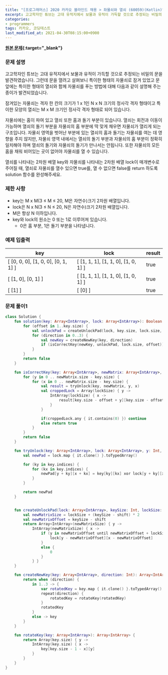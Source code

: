 ```yaml
---
title: "[프로그래머스] 2020 카카오 블라인드 채용 > 좌물쇠와 열쇠 (60059)(Kotlin)"
excerpt: 고고학자인 튜브는 고대 유적지에서 보물과 유적이 가득할 것으로 추정되는 비밀의 문을 발견하였습니다. 그런데 문을 열려고 살펴보니 특이한 형태의 자물쇠로 잠겨 있었고 문 앞에는 특이한 형태의 열쇠와 함께 자물쇠를 푸는 방법에 대해 다음과 같이 설명해 주는 종이가 발견되었습니다.
categories:
- programmers
tags: 카카오, 코딩테스트
last_modified_at: 2021-04-30T08:15:00+0900
---
```


**[원본 문제](https://programmers.co.kr/learn/courses/30/lessons/60059){:target="_blank"}**

### 문제 설명

고고학자인 튜브는 고대 유적지에서 보물과 유적이 가득할 것으로 추정되는 비밀의 문을 발견하였습니다. 그런데 문을 열려고 살펴보니 특이한 형태의 자물쇠로 잠겨 있었고 문 앞에는 특이한 형태의 열쇠와 함께 자물쇠를 푸는 방법에 대해 다음과 같이 설명해 주는 종이가 발견되었습니다.

잠겨있는 자물쇠는 격자 한 칸의 크기가 1 x 1인 N x N 크기의 정사각 격자 형태이고 특이한 모양의 열쇠는 M x M 크기인 정사각 격자 형태로 되어 있습니다.

자물쇠에는 홈이 파여 있고 열쇠 또한 홈과 돌기 부분이 있습니다. 열쇠는 회전과 이동이 가능하며 열쇠의 돌기 부분을 자물쇠의 홈 부분에 딱 맞게 채우면 자물쇠가 열리게 되는 구조입니다. 자물쇠 영역을 벗어난 부분에 있는 열쇠의 홈과 돌기는 자물쇠를 여는 데 영향을 주지 않지만, 자물쇠 영역 내에서는 열쇠의 돌기 부분과 자물쇠의 홈 부분이 정확히 일치해야 하며 열쇠의 돌기와 자물쇠의 돌기가 만나서는 안됩니다. 또한 자물쇠의 모든 홈을 채워 비어있는 곳이 없어야 자물쇠를 열 수 있습니다.

열쇠를 나타내는 2차원 배열 key와 자물쇠를 나타내는 2차원 배열 lock이 매개변수로 주어질 때, 열쇠로 자물쇠를 열수 있으면 true를, 열 수 없으면 false를 return 하도록 solution 함수를 완성해주세요.





### 제한 사항

  * key는 M x M(3 ≤ M ≤ 20, M은 자연수)크기 2차원 배열입니다.
  * lock은 N x N(3 ≤ N ≤ 20, N은 자연수)크기 2차원 배열입니다.
  * M은 항상 N 이하입니다.
  * key와 lock의 원소는 0 또는 1로 이루어져 있습니다.
    + 0은 홈 부분, 1은 돌기 부분을 나타냅니다.





### 예제 입출력

|key|lock|result|
|-|-|-|
|[ [0, 0, 0], [1, 0, 0], [0, 1, 1] ]|[ [1, 1, 1], [1, 1, 0], [1, 0, 1] ]|true|
|[ [1, 0], [0, 1] ]|[ [1, 1, 1], [1, 1, 0], [1, 0, 1] ]|true|
|[ [1] ]|[ [0] ]|true|





### 문제 풀이1

```kotlin
class Solution {
    fun solution(key: Array<IntArray>, lock: Array<IntArray>): Boolean {
        for (offset in 1..key.size) {
            val unlockPad = createUnlockPad(lock, key.size, lock.size, offset)
            for (direction in 0..3) {
                val newKey = createNewKey(key, direction)
                if (isCorrectKey(newKey, unlockPad, lock.size, offset)) return true
            }
        }
        return false
    }

    fun isCorrectKey(key: Array<IntArray>, newMatrix: Array<IntArray>, lockSize: Int, offset: Int): Boolean {
        for (y in 0 .. newMatrix.size - key.size) {
            for (x in 0 .. newMatrix.size - key.size) {
                val result = tryUnlock(key, newMatrix, y, x)
                val croppedLock = Array(lockSize) { y ->
                    IntArray(lockSize) { x ->
                        result[key.size - offset + y][key.size - offset + x]
                    }
                }

                if(croppedLock.any { it.contains(0) }) continue
                else return true
            }
        }
        return false
    }

    fun tryUnlock(key: Array<IntArray>, lock: Array<IntArray>, y: Int, x: Int): Array<IntArray> {
        val newPad = lock.map { it.clone() }.toTypedArray()

        for (ky in key.indices) {
            for (kx in key.indices) {
                newPad[y + ky][x + kx] = key[ky][kx] xor lock[y + ky][x + kx]
            }
        }

        return newPad
    }


    fun createUnlockPad(lock: Array<IntArray>, keySize: Int, lockSize: Int, shift: Int): Array<IntArray> {
        val newMatrixSize = lockSize + (keySize - shift) * 2
        val newMatrixOffset = keySize - shift
        return Array<IntArray>(newMatrixSize) { y ->
            IntArray(newMatrixSize) { x ->
                if (y in newMatrixOffset until newMatrixOffset + lockSize && x in newMatrixOffset until newMatrixOffset + lockSize) {
                    lock[y - newMatrixOffset][x - newMatrixOffset]
                }
                else {
                    0
                }
            } }
    }

    fun createNewKey(key: Array<IntArray>, direction: Int): Array<IntArray> {
        return when (direction) {
            in 1..3 -> {
                var rotatedKey = key.map { it.clone() }.toTypedArray()
                repeat(direction) {
                    rotatedKey = rotateKey(rotatedKey)
                }
                rotatedKey
            }
            else -> key
        }
    }

    fun rotateKey(key: Array<IntArray>): Array<IntArray> {
        return Array(key.size) { y ->
            IntArray(key.size) { x ->
                key[key.size - 1 - x][y]
            }
        }
    }
}
```
